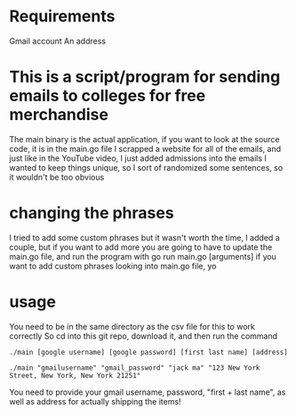 # Requirements
Gmail account
An address

# This is a script/program for sending emails to colleges for free merchandise
The main binary is the actual application, if you want to look at the source code, it is in the main.go file
I scrapped a website for all of the emails, and just like in the YouTube video, I just added admissions into the emails
I wanted to keep things unique, so I sort of randomized some sentences, so it wouldn't be too obvious

# changing the phrases
I tried to add some custom phrases but it wasn't worth the time, I added a couple, but if you want to add more 
you are going to have to update the main.go file, and run the program with go run main.go [arguments]
if you want to add custom phrases looking into main.go file, yo

# usage
You need to be in the same directory as the csv file for this to work correctly
So cd into this git repo, download it, and then run the command
```
./main [google username] [google password] [first last name] [address]

./main "gmailusername" "gmail_password" "jack ma" "123 New York Street, New York, New York 21251" 

```

You need to provide your gmail username, password, "first + last name", as well as address for actually shipping the items!
